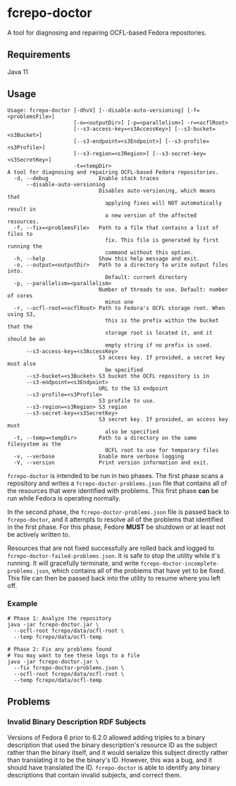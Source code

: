 # fcrepo-doctor

A tool for diagnosing and repairing OCFL-based Fedora repositories.

## Requirements

Java 11

## Usage

```
Usage: fcrepo-doctor [-dhvV] [--disable-auto-versioning] [-f=<problemsFile>]
                     [-o=<outputDir>] [-p=<parallelism>] -r=<ocflRoot>
                     [--s3-access-key=<s3AccessKey>] [--s3-bucket=<s3Bucket>]
                     [--s3-endpoint=<s3Endpoint>] [--s3-profile=<s3Profile>]
                     [--s3-region=<s3Region>] [--s3-secret-key=<s3SecretKey>]
                     -t=<tempDir>
A tool for diagnosing and repairing OCFL-based Fedora repositories.
  -d, --debug                Enable stack traces
      --disable-auto-versioning
                             Disables auto-versioning, which means that
                               applying fixes will NOT automatically result in
                               a new version of the affected resources.
  -f, --fix=<problemsFile>   Path to a file that contains a list of files to
                               fix. This file is generated by first running the
                               command without this option.
  -h, --help                 Show this help message and exit.
  -o, --output=<outputDir>   Path to a directory to write output files into.
                               Default: current directory
  -p, --parallelism=<parallelism>
                             Number of threads to use. Default: number of cores
                               minus one
  -r, --ocfl-root=<ocflRoot> Path to Fedora's OCFL storage root. When using S3,
                               this is the prefix within the bucket that the
                               storage root is located it, and it should be an
                               empty string if no prefix is used.
      --s3-access-key=<s3AccessKey>
                             S3 access key. If provided, a secret key must also
                               be specified
      --s3-bucket=<s3Bucket> S3 bucket the OCFL repository is in
      --s3-endpoint=<s3Endpoint>
                             URL to the S3 endpoint
      --s3-profile=<s3Profile>
                             S3 profile to use.
      --s3-region=<s3Region> S3 region
      --s3-secret-key=<s3SecretKey>
                             S3 secret key. If provided, an access key must
                               also be specified
  -t, --temp=<tempDir>       Path to a directory on the same filesystem as the
                               OCFL root to use for temporary files
  -v, --verbose              Enable more verbose logging
  -V, --version              Print version information and exit.
```

`fcrepo-doctor` is intended to be run in two phases. The first phase scans a repository and writes a
`fcrepo-doctor-problems.json` file that contains all of the resources that were identified with problems.
This first phase **can** be run while Fedora is operating normally.

In the second phase, the `fcrepo-doctor-problems.json` file is passed back to `fcrepo-doctor`, and it attempts to
resolve all of the problems that identified in the first phase. For this phase, Fedore **MUST** be shutdown or at
least not be actively written to.

Resources that are not fixed successfully are rolled back and logged to `fcrepo-doctor-failed-problems.json`.
It is safe to stop the utility while it's running. It will gracefully terminate, and write
`fcrepo-doctor-incomplete-problems.json`, which contains all of the problems that have yet to be fixed. This file
can then be passed back into the utility to resume where you left off.

### Example

```shell
# Phase 1: Analyze the repository
java -jar fcrepo-doctor.jar \
  --ocfl-root fcrepo/data/ocfl-root \
  --temp fcrepo/data/ocfl-temp
  
# Phase 2: Fix any problems found
# You may want to tee these logs to a file
java -jar fcrepo-doctor.jar \
  --fix fcrepo-doctor-problems.json \
  --ocfl-root fcrepo/data/ocfl-root \
  --temp fcrepo/data/ocfl-temp
```

## Problems

### Invalid Binary Description RDF Subjects

Versions of Fedora 6 prior to 6.2.0 allowed adding triples to a binary description that used the binary description's
resource ID as the subject rather than the binary itself, and it would serialize this subject directly rather than
translating it to be the binary's ID. However, this was a bug, and it should have translated the ID. `fcrepo-doctor`
is able to identify any binary descriptions that contain invalid subjects, and correct them.
